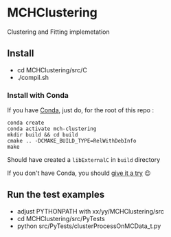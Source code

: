 # MCHClustering
Clustering and Fitting implemetation

## Install
- cd MCHClustering/src/C
- ./compil.sh

### Install with Conda

If you have [Conda](https://docs.conda.io), just do, for the root of this repo : 

```
conda create
conda activate mch-clustering
mkdir build && cd build
cmake .. -DCMAKE_BUILD_TYPE=RelWithDebInfo
make
```

Should have created a `libExternalC` in `build` directory

If you don't have Conda, you should [give it a try](https://docs.conda.io/projects/conda/en/latest/user-guide/install/index.html#installing-in-silent-mode) :wink:

## Run the test examples
- adjust PYTHONPATH with xx/yy/MCHClustering/src
- cd MCHClustering/src/PyTests
- python src/PyTests/clusterProcessOnMCData_t.py 
